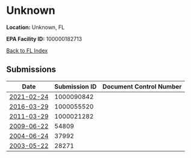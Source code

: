 # Unknown

**Location:** Unknown, FL

**EPA Facility ID:** 100000182713

[Back to FL Index](../../index.md)

## Submissions

| Date | Submission ID | Document Control Number |
|------|--------------|-------------------------|
| [2021-02-24](submissions/1000090842.md) | 1000090842 |  |
| [2016-03-29](submissions/1000055520.md) | 1000055520 |  |
| [2011-03-29](submissions/1000021282.md) | 1000021282 |  |
| [2009-06-22](submissions/54809.md) | 54809 |  |
| [2004-06-24](submissions/37992.md) | 37992 |  |
| [2003-05-22](submissions/28271.md) | 28271 |  |
